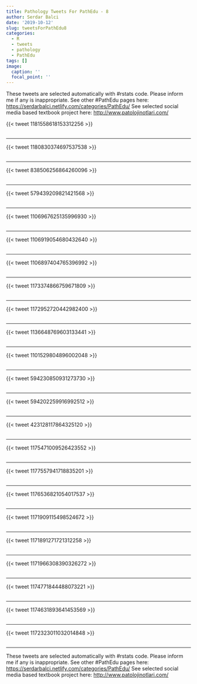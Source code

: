 ```yaml
---
title: Pathology Tweets For PathEdu - 8
author: Serdar Balci
date: '2019-10-12'
slug: tweetsForPathEdu8
categories:
  - R
  - tweets
  - pathology
  - PathEdu
tags: []
image:
  caption: ''
  focal_point: ''
---
```



These tweets are selected automatically with #rstats code. Please inform me if any is inappropriate.
See other #PathEdu pages here: https://serdarbalci.netlify.com/categories/PathEdu/ 
See selected social media based textbook project here: http://www.patolojinotlari.com/

{{< tweet 1181558618153312256 >}}
<br>
<br>
<hr>
{{< tweet 1180830374697537538 >}}
<br>
<br>
<hr>
{{< tweet 838506256864260096 >}}
<br>
<br>
<hr>
{{< tweet 579439209821421568 >}}
<br>
<br>
<hr>
{{< tweet 1106967625135996930 >}}
<br>
<br>
<hr>
{{< tweet 1106919054680432640 >}}
<br>
<br>
<hr>
{{< tweet 1106897404765396992 >}}
<br>
<br>
<hr>
{{< tweet 1173374866759671809 >}}
<br>
<br>
<hr>
{{< tweet 1172952720442982400 >}}
<br>
<br>
<hr>
{{< tweet 1136648769603133441 >}}
<br>
<br>
<hr>
{{< tweet 1101529804896002048 >}}
<br>
<br>
<hr>
{{< tweet 594230850931273730 >}}
<br>
<br>
<hr>
{{< tweet 594202259916992512 >}}
<br>
<br>
<hr>
{{< tweet 423128117864325120 >}}
<br>
<br>
<hr>
{{< tweet 1175471009526423552 >}}
<br>
<br>
<hr>
{{< tweet 1177557941718835201 >}}
<br>
<br>
<hr>
{{< tweet 1176536821054017537 >}}
<br>
<br>
<hr>
{{< tweet 1171909115498524672 >}}
<br>
<br>
<hr>
{{< tweet 1171891271721312258 >}}
<br>
<br>
<hr>
{{< tweet 1171966308390326272 >}}
<br>
<br>
<hr>
{{< tweet 1174771844488073221 >}}
<br>
<br>
<hr>
{{< tweet 1174631893641453569 >}}
<br>
<br>
<hr>
{{< tweet 1172323011032014848 >}}
<br>
<br>
<hr>


These tweets are selected automatically with #rstats code. Please inform me if any is inappropriate.
See other #PathEdu pages here: https://serdarbalci.netlify.com/categories/PathEdu/ 
See selected social media based textbook project here: http://www.patolojinotlari.com/

